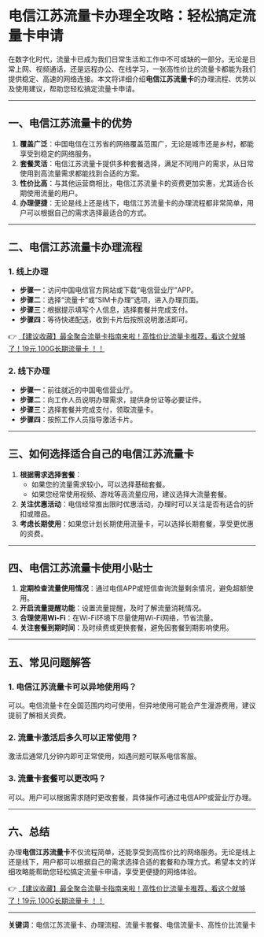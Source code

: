 # 电信江苏流量卡办理全攻略：轻松搞定流量卡申请

在数字化时代，流量卡已成为我们日常生活和工作中不可或缺的一部分。无论是日常上网、视频通话，还是远程办公、在线学习，一张高性价比的流量卡都能为我们提供稳定、高速的网络连接。本文将详细介绍**电信江苏流量卡**的办理流程、优势以及使用建议，帮助您轻松搞定流量卡申请。

---

## 一、电信江苏流量卡的优势

1. **覆盖广泛**：中国电信在江苏省的网络覆盖范围广，无论是城市还是乡村，都能享受到稳定的网络服务。
2. **套餐灵活**：电信江苏流量卡提供多种套餐选择，满足不同用户的需求，从日常使用到高流量需求都能找到合适的方案。
3. **性价比高**：与其他运营商相比，电信江苏流量卡的资费更加实惠，尤其适合长期使用流量的用户。
4. **办理便捷**：无论是线上还是线下，电信江苏流量卡的办理流程都非常简单，用户可以根据自己的需求选择最适合的方式。

---

## 二、电信江苏流量卡办理流程

### 1. 线上办理
- **步骤一**：访问中国电信官方网站或下载“电信营业厅”APP。
- **步骤二**：选择“流量卡”或“SIM卡办理”选项，进入办理页面。
- **步骤三**：根据提示填写个人信息，选择套餐并完成支付。
- **步骤四**：等待快递配送，收到卡片后按照说明激活即可。

👉 [【建议收藏】最全聚合流量卡指南来啦！高性价比流量卡推荐，看这个就够了！19元 100G长期流量卡 ！！](https://bit.ly/Liuliangka)

### 2. 线下办理
- **步骤一**：前往就近的中国电信营业厅。
- **步骤二**：向工作人员说明办理需求，提供身份证等必要证件。
- **步骤三**：选择套餐并完成支付，领取流量卡。
- **步骤四**：按照工作人员指导激活卡片。

---

## 三、如何选择适合自己的电信江苏流量卡

1. **根据需求选择套餐**：
   - 如果您的流量需求较小，可以选择基础套餐。
   - 如果您经常使用视频、游戏等高流量应用，建议选择大流量套餐。
2. **关注优惠活动**：电信经常推出限时优惠活动，办理时可以关注是否有适合的折扣或赠品。
3. **考虑长期使用**：如果您计划长期使用流量卡，可以选择长期套餐，享受更优惠的资费。

---

## 四、电信江苏流量卡使用小贴士

1. **定期检查流量使用情况**：通过电信APP或短信查询流量剩余情况，避免超额使用。
2. **开启流量提醒功能**：设置流量提醒，及时了解流量消耗情况。
3. **合理使用Wi-Fi**：在Wi-Fi环境下尽量使用Wi-Fi网络，节省流量。
4. **关注套餐到期时间**：及时续费或更换套餐，避免因套餐到期影响使用。

---

## 五、常见问题解答

### 1. 电信江苏流量卡可以异地使用吗？
可以。电信流量卡在全国范围内均可使用，但异地使用可能会产生漫游费用，建议提前了解相关资费。

### 2. 流量卡激活后多久可以正常使用？
激活后通常几分钟内即可正常使用，如遇问题可联系电信客服。

### 3. 流量卡套餐可以更改吗？
可以。用户可以根据需求随时更改套餐，具体操作可通过电信APP或营业厅办理。

---

## 六、总结

办理**电信江苏流量卡**不仅流程简单，还能享受到高性价比的网络服务。无论是线上还是线下，用户都可以根据自己的需求选择合适的套餐和办理方式。希望本文的详细攻略能帮助您轻松搞定流量卡申请，享受更便捷的网络体验。

👉 [【建议收藏】最全聚合流量卡指南来啦！高性价比流量卡推荐，看这个就够了！19元 100G长期流量卡 ！！](https://bit.ly/Liuliangka)

---

**关键词**：电信江苏流量卡、办理流程、流量卡套餐、电信流量卡、高性价比流量卡